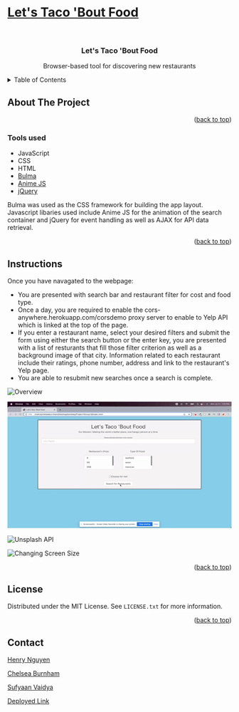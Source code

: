 # [Let's Taco 'Bout Food](https://henry11244.github.io/letsTacoBoutFood/)

<div id="top"></div>

<br />
<div align="center">


<h3 align="center">Let's Taco 'Bout Food</h3>

  <p align="center">
    Browser-based tool for discovering new restaurants
    <br />
  </p>
</div>

<details>
  <summary>Table of Contents</summary>
  <ol>
    <li>
      <a href="#about-the-project">About The Project</a>
      <ul>
        <li><a href="#tools-used">Tools used</a></li>
      </ul>
    </li>
    <li>
      <a href="#instructions">Instructions</a>
        </li>
    <li><a href="#Collaborators">Collaborators</a></li>
    <li><a href="#license">License</a></li>
    <li><a href="#contact">Contact</a></li>
  </ol>
</details>

## About The Project




<p align="right">(<a href="#top">back to top</a>)</p>

### Tools used

* JavaScript
* CSS
* HTML
* [Bulma](https://bulma.io/)
* [Anime JS](https://animejs.com/documentation/)
* [jQuery](https://jquery.com/)

Bulma was used as the CSS framework for building the app layout. Javascript libaries used include Anime JS for the animation of the search container and jQuery for event handling as well as AJAX for API data retrieval. 

<p align="right">(<a href="#top">back to top</a>)</p>

## Instructions

Once you have navagated to the webpage: 

- You are presented with search bar and restaurant filter for cost and food type.
- Once a day, you are required to enable the cors-anywhere.herokuapp.com/corsdemo proxy server to enable to Yelp API which is linked at the top of the page.
- If you enter a restaurant name, select your desired filters and submit the form using either the search button or the enter key, you are presented with a list of resturants that fill those filter criterion as well as a background image of that city. Information related to each restaurant include their ratings, phone number, address and link to the restaurant's Yelp page.
- You are able to resubmit new searches once a search is complete.

![Overview](assets/overviewgif.gif)

![anime.js](assets/animegif.gif)

![Unsplash API](assets/unsplashgif.gif)

![Changing Screen Size](assets/screensizegif.gif)

<p align="right">(<a href="#top">back to top</a>)</p>

## License

Distributed under the MIT License. See `LICENSE.txt` for more information.

<p align="right">(<a href="#top">back to top</a>)</p>

## Contact

[Henry Nguyen](hln11244@gmail.com) 

[Chelsea Burnham](chelseaburnham0@gmail.com)

[Sufyaan Vaidya](vaidyasufyaan@gmail.com)

[Deployed Link](https://henry11244.github.io/letsTacoBoutFood/)


